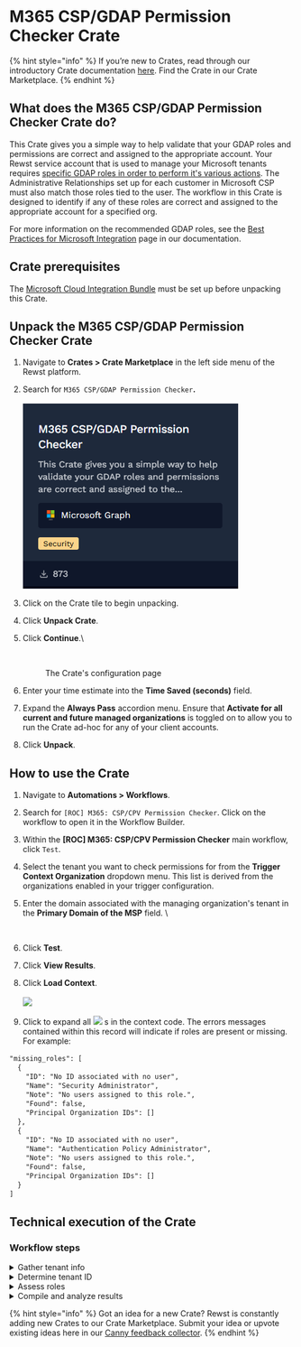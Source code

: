 # M365 CSP/GDAP Permission Checker Crate

{% hint style="info" %}
If you’re new to Crates, read through our introductory Crate documentation [here](https://docs.rewst.help/prebuilt-automations/crates). Find the Crate in our Crate Marketplace.
{% endhint %}

## What does the M365 CSP/GDAP Permission Checker Crate do?

This Crate gives you a simple way to help validate that your GDAP roles and permissions are correct and assigned to the appropriate account. Your Rewst service account that is used to manage your Microsoft tenants requires [specific GDAP roles in order to perform it's various actions](https://docs.rewst.help/documentation/integrations/individual-integration-documentation/cloud/microsoft-cloud-integration-bundle/authorization-best-practices#recommended-roles-for-gdap).  The Administrative Relationships set up for each customer in Microsoft CSP must also match those roles tied to the user. The workflow in this Crate is designed to identify if any of these roles are correct and assigned to the appropriate account for a specified org.

For more information on the recommended GDAP roles, see the [Best Practices for Microsoft Integration](https://docs.rewst.help/documentation/integrations/cloud/authorization-best-practices) page in our documentation.

## Crate prerequisites

The [Microsoft Cloud Integration Bundle](../../configuration/integrations/integration-guides/microsoft-cloud-integration-bundle/) must be set up before unpacking this Crate.

## Unpack the M365 CSP/GDAP Permission Checker Crate

1. Navigate to **Crates > Crate Marketplace** in the left side menu of the Rewst platform.
2. Search for `M365 CSP/GDAP Permission Checker`**.**\
   \
   ![](<../../../.gitbook/assets/image (151).png>)
3. Click on the Crate tile to begin unpacking.
4. Click **Unpack Crate**.
5.  Click **Continue**.\


    <figure><img src="../../../.gitbook/assets/Screenshot 2025-04-22 at 3.52.52 PM.png" alt=""><figcaption><p>The Crate's configuration page</p></figcaption></figure>
6. Enter your time estimate into the **Time Saved (seconds)** field.
7. Expand the **Always Pass** accordion menu. Ensure that **Activate for all current and future managed organizations** is toggled on to allow you to run the Crate ad-hoc for any of your client accounts.
8. Click **Unpack**.

## How to use the Crate

1. Navigate to **Automations > Workflows**.
2. Search for `[ROC] M365: CSP/CPV Permission Checker`. Click on the workflow to open it in the Workflow Builder.&#x20;
3. Within the **\[ROC] M365: CSP/CPV Permission Checker** main workflow, click `Test`.
4. Select the tenant you want to check permissions for from the **Trigger Context Organization** dropdown menu. This list is derived from the organizations enabled in your trigger configuration.
5.  Enter the domain associated with the managing organization's tenant in the **Primary Domain of the MSP** field. \


    <figure><img src="../../../.gitbook/assets/Screenshot 2025-04-24 at 9.08.54 AM.png" alt=""><figcaption></figcaption></figure>
6. Click **Test**.
7. Click **View Results**.
8. Click **Load Context**. \
   \
   ![](<../../../.gitbook/assets/Screenshot 2025-04-24 at 9.09.31 AM.png>)
9. Click to expand all ![](<../../../.gitbook/assets/Screenshot 2025-04-24 at 9.10.17 AM.png>) s in the context code. The errors messages contained within this record will indicate if roles are present or missing. For example:

```
"missing_roles": [
  {
    "ID": "No ID associated with no user",
    "Name": "Security Administrator",
    "Note": "No users assigned to this role.",
    "Found": false,
    "Principal Organization IDs": []
  },
  {
    "ID": "No ID associated with no user",
    "Name": "Authentication Policy Administrator",
    "Note": "No users assigned to this role.",
    "Found": false,
    "Principal Organization IDs": []
  }
]
```

## Technical execution of the Crate

### **Workflow steps** <a href="#workflow-steps" id="workflow-steps"></a>

<details>

<summary>Gather tenant info</summary>

* The **\[ROC] M365: Get Tenant Info by Domain** sub-workflow uses the collected domain, represented as `{{ CTX.primary_domain }}`.
* A `GET` request is made to: `https://login.microsoftonline.com/{{ CTX.provided_domain }}/.well-known/openid-configuration`

</details>

<details>

<summary>Determine tenant ID</summary>

A data alias is created for the `msp_tenant_id`, which is extracted from the returned tenant info using the following Jinja statement:

```
{{ CTX.tenant_info.authorization_endpoint.split('/')[3] }}
```

</details>

<details>

<summary>Assess roles</summary>

* The **\[ROC] M365: Get Role Assignments** sub-workflow is initiated.
* The [Necessary GDAP roles](https://docs.rewst.help/documentation/integrations/individual-integration-documentation/cloud/microsoft-cloud-integration-bundle/authorization-best-practices#recommended-roles-for-gdap) are confirmed through a `GET` request to the following Graph endpoint:
  * Base URL: `https://graph.microsoft.com/beta`
  * Endpoint: `/roleManagement/directory/roleAssignments?$filter=roleDefinitionId eq '{{ CTX.role_id }}'&$expand=principal`
* The output differentiates between present and absent roles, with results set for comparison in the subsequent step.

</details>

<details>

<summary>Compile and analyze results</summary>

* A comparison is conducted between the `msp_tenant_id` and the IDs from the returned roles to ensure appropriate permissions.
* A summary of the roles is generated, and a `missing roles` data alias is defined.

Example output:

```
"missing_roles": [
  {
    "ID": "No ID associated with no user",
    "Name": "Security Administrator",
    "Note": "No users assigned to this role.",
    "Found": false,
    "Principal Organization IDs": []
  },
  {
    "ID": "No ID associated with no user",
    "Name": "Authentication Policy Administrator",
    "Note": "No users assigned to this role.",
    "Found": false,
    "Principal Organization IDs": []
  }
]
```

</details>

{% hint style="info" %}
Got an idea for a new Crate? Rewst is constantly adding new Crates to our Crate Marketplace. Submit your idea or upvote existing ideas here in our [Canny feedback collector](https://rewst.canny.io/crates).
{% endhint %}
